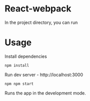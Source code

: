 # React-webpack

In the project directory, you can run

# Usage

Install dependencies

```
npm install
```

Run dev server - http://localhost:3000

```
npm npm start
```

Runs the app in the development mode.<br />
